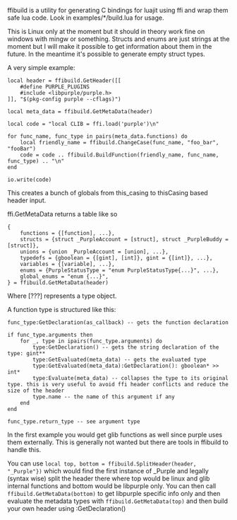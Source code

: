 ffibuild is a utility for generating C bindings for luajit using ffi and wrap them safe lua code. Look in examples/*/build.lua for usage.

This is Linux only at the moment but it should in theory work fine on windows with mingw or something.
Structs and enums are just strings at the moment but I will make it possible to get information about them in the future. In the meantime it's possible to generate empty struct types.

A very simple example:

```
local header = ffibuild.GetHeader([[
	#define PURPLE_PLUGINS
	#include <libpurple/purple.h>
]], "$(pkg-config purple --cflags)")

local meta_data = ffibuild.GetMetaData(header)

local code = "local CLIB = ffi.load('purple')\n"

for func_name, func_type in pairs(meta_data.functions) do
	local friendly_name = ffibuild.ChangeCase(func_name, "foo_bar", "fooBar")
	code = code .. ffibuild.BuildFunction(friendly_name, func_name, func_type) .. "\n"
end

io.write(code)
```

This creates a bunch of globals from this_casing to thisCasing based header input.

ffi.GetMetaData returns a table like so

```
{
	functions = {[function], ...},
	structs = {struct _PurpleAccount = [struct], struct _PurpleBuddy = [struct]},
	unions = {union _PurpleAccount = [union], ...},
	typedefs = {gboolean = {[gint], [int]}, gint = {[int]}, ...},
	variables = {[variable], ...},
	enums = {PurpleStatusType = "enum PurpleStatusType{...}", ...},
	global_enums = "enum {...}",
} = ffibuild.GetMetaData(header)
```

Where [???] represents a type object.


A function type is structured like this:
```
func_type:GetDeclaration(as_callback) -- gets the function declaration

if func_type.arguments then
	for _, type in ipairs(func_type.arguments) do
		type:GetDeclaration() -- gets the string declaration of the type: gint**
		type:GetEvaluated(meta_data) -- gets the evaluated type
		type:GetEvaluated(meta_data):GetDeclaration(): gboolean* >> int*
		type:Evaluate(meta_data) -- collapses the type to its original type. this is very useful to avoid ffi header conflicts and reduce the size of the header
		type.name -- the name of this argument if any
	end
end

func_type.return_type -- see argument type
```

In the first example you would get glib functions as well since purple uses them externally. This is generally not wanted but there are tools in ffibuild to handle this.

You can use `local top, bottom = ffibuild.SplitHeader(header, "_Purple"})` which would find the first instance of _Purple and legally (syntax wise) split the header there where top would be linux and glib internal functions and bottom would be libpurple only.
You can then call `ffibuild.GetMetaData(bottom)` to get libpurple specific info only and then evaluate the metadata types with `ffibuild.GetMetaData(top)` and then build your own header using :GetDeclaration()
